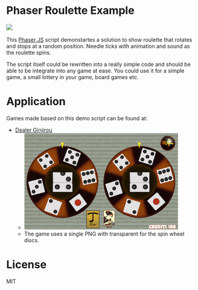 # Phaser Roulette Example

![](http://befiveinfo.github.io/images/shared/roulette-experiment/roulette_thumbnail.png)

This [Phaser JS](https://phaser.io/) script demonstartes a solution to show roulette that rotates and stops at a random position. Needle ticks with animation and sound as the roulette spins.

The script itself could be rewritten into a really simple code and should be able to be integrate into any game at ease. You could use it for a simple game, a small lottery in your game, board games etc.

# Application
Games made based on this demo script can be found at:
- [Dealer Ginjirou](http://play.befive.info/dealer-ginjirou/)
  - ![](https://raw.githubusercontent.com/BeFiveINFO/BeFiveINFO.github.io/master/images/shared/roulette-experiment/dealer_ginjirou_gamescreen_thumbnail.png)
  - The game uses a single PNG with transparent for the spin wheel discs.

# License
MIT
